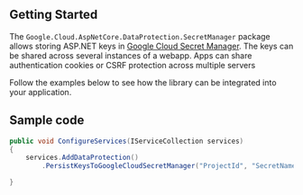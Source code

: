 ## Getting Started

The `Google.Cloud.AspNetCore.DataProtection.SecretManager` package allows storing ASP.NET keys in [Google Cloud Secret Manager](https://cloud.google.com/secret-manager).
The keys can be shared across several instances of a webapp. Apps can share authentication cookies
or CSRF protection across multiple servers

Follow the examples below to see how the library can be integrated into your application.

## Sample code
```csharp
public void ConfigureServices(IServiceCollection services)
{
    services.AddDataProtection()
        .PersistKeysToGoogleCloudSecretManager("ProjectId", "SecretName", new SecretManagerServiceClient());

}
```
